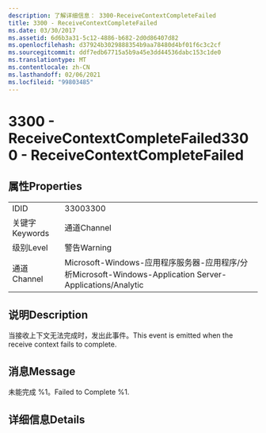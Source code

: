 ```yaml
---
description: 了解详细信息： 3300-ReceiveContextCompleteFailed
title: 3300 - ReceiveContextCompleteFailed
ms.date: 03/30/2017
ms.assetid: 6d6b3a31-5c12-4886-b682-2d0d86407d82
ms.openlocfilehash: d37924b3029888354b9aa78480d4bf01f6c3c2cf
ms.sourcegitcommit: ddf7edb67715a5b9a45e3dd44536dabc153c1de0
ms.translationtype: MT
ms.contentlocale: zh-CN
ms.lasthandoff: 02/06/2021
ms.locfileid: "99803485"
---
```

# <a name="3300---receivecontextcompletefailed"></a><span data-ttu-id="176c1-103">3300 - ReceiveContextCompleteFailed</span><span class="sxs-lookup"><span data-stu-id="176c1-103">3300 - ReceiveContextCompleteFailed</span></span>

## <a name="properties"></a><span data-ttu-id="176c1-104">属性</span><span class="sxs-lookup"><span data-stu-id="176c1-104">Properties</span></span>  
  
|||  
|-|-|  
|<span data-ttu-id="176c1-105">ID</span><span class="sxs-lookup"><span data-stu-id="176c1-105">ID</span></span>|<span data-ttu-id="176c1-106">3300</span><span class="sxs-lookup"><span data-stu-id="176c1-106">3300</span></span>|  
|<span data-ttu-id="176c1-107">关键字</span><span class="sxs-lookup"><span data-stu-id="176c1-107">Keywords</span></span>|<span data-ttu-id="176c1-108">通道</span><span class="sxs-lookup"><span data-stu-id="176c1-108">Channel</span></span>|  
|<span data-ttu-id="176c1-109">级别</span><span class="sxs-lookup"><span data-stu-id="176c1-109">Level</span></span>|<span data-ttu-id="176c1-110">警告</span><span class="sxs-lookup"><span data-stu-id="176c1-110">Warning</span></span>|  
|<span data-ttu-id="176c1-111">通道</span><span class="sxs-lookup"><span data-stu-id="176c1-111">Channel</span></span>|<span data-ttu-id="176c1-112">Microsoft-Windows-应用程序服务器-应用程序/分析</span><span class="sxs-lookup"><span data-stu-id="176c1-112">Microsoft-Windows-Application Server-Applications/Analytic</span></span>|  
  
## <a name="description"></a><span data-ttu-id="176c1-113">说明</span><span class="sxs-lookup"><span data-stu-id="176c1-113">Description</span></span>  

 <span data-ttu-id="176c1-114">当接收上下文无法完成时，发出此事件。</span><span class="sxs-lookup"><span data-stu-id="176c1-114">This event is emitted when the receive context fails to complete.</span></span>  
  
## <a name="message"></a><span data-ttu-id="176c1-115">消息</span><span class="sxs-lookup"><span data-stu-id="176c1-115">Message</span></span>  

 <span data-ttu-id="176c1-116">未能完成 %1。</span><span class="sxs-lookup"><span data-stu-id="176c1-116">Failed to Complete %1.</span></span>  
  
## <a name="details"></a><span data-ttu-id="176c1-117">详细信息</span><span class="sxs-lookup"><span data-stu-id="176c1-117">Details</span></span>
